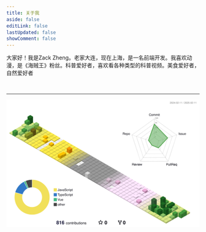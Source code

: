 ```yaml
---
title: 关于我
aside: false
editLink: false
lastUpdated: false
showComment: false
---
```


<me-page />

大家好！我是Zack Zheng。老家大连，现在上海，是一名前端开发。我喜欢动漫，是《海贼王》粉丝。科普爱好者，喜欢看各种类型的科普视频。美食爱好者，自然爱好者

<br/>


<hr/>

![Personal 3D Metrics](https://raw.githubusercontent.com/zack-xy/zack-xy/main/profile-3d-contrib/profile-south-season-animate.svg)



